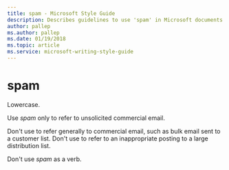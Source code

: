 ```yaml
---
title: spam - Microsoft Style Guide
description: Describes guidelines to use 'spam' in Microsoft documents. Don't use to refer generally to commercial email, such as bulk email sent to a customer list.
author: pallep
ms.author: pallep
ms.date: 01/19/2018
ms.topic: article
ms.service: microsoft-writing-style-guide
---
```


# spam

Lowercase.

Use *spam* only to refer to unsolicited commercial email. 

Don't use to refer generally to commercial email, such as bulk email sent to a customer list. Don't use to refer to an inappropriate posting to a large distribution list.

Don't use *spam* as a verb.
